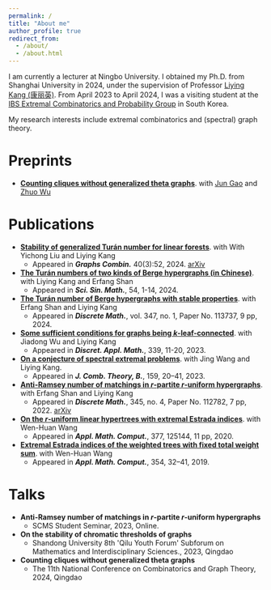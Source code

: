 ```yaml
---
permalink: /
title: "About me"
author_profile: true
redirect_from: 
  - /about/
  - /about.html
---
```


I am currently a lecturer at Ningbo University. I obtained my Ph.D. from Shanghai University in 2024, under the supervision of Professor [Liying Kang (康丽英)](https://scicol.shu.edu.cn/szdw/faculty/kly.htm). From April 2023 to April 2024, I was a visiting student at the [IBS Extremal Combinatorics and Probability Group](https://www.ibs.re.kr/ecopro/) in South Korea.

My research interests include extremal combinatorics and (spectral) graph theory.

Preprints
======
- **[Counting cliques without generalized theta graphs](https://arxiv.org/abs/2311.15289)**. with [Jun Gao](https://www.ibs.re.kr/ecopro/jungao/) and [Zhuo Wu](https://warwick.ac.uk/fac/sci/maths/people/staff/wu/)

Publications
======
- **[Stability of generalized Turán number for linear forests](https://link.springer.com/article/10.1007/s00373-024-02781-w#citeas)**. with With Yichong Liu and Liying Kang
  - Appeared in ***Graphs Combin.*** 40(3):52, 2024. [arXiv](https://arxiv.org/abs/2211.07822)
- **[The Turán numbers of two kinds of Berge hypergraphs (in Chinese)](https://www.sciengine.com/SSM/doi/10.1360/SSM-2023-0201;JSESSIONID=bb43cb00-7982-4e6c-9d41-fdb374223d8a)**. with Liying Kang and Erfang Shan
  - Appeared in ***Sci. Sin. Math.***, 54,  1-14, 2024.
- **[The Turán number of Berge hypergraphs with stable properties](https://www.sciencedirect.com/science/article/pii/S0012365X23004235?casa_token=POCaijDJFt8AAAAA:FfPbQCihG-HdxWs9tRUNQGDWaq0dxPyub_DR_X3zrIareuSZOAR_eM9_1UTBAV0JCfSZWfKjPk7P)**. with Erfang Shan and Liying Kang
  - Appeared in ***Discrete Math.***, vol. 347, no. 1, Paper No. 113737, 9 pp, 2024.
- **[Some sufficient conditions for graphs being *k*-leaf-connected](https://www.sciencedirect.com/science/article/pii/S0166218X23002317?casa_token=pahsEc3qDhAAAAAA:R_K69YIwdYAmbeZy6vQRHuNVHe3Usl_1iNsFt-mpBq23gGFI_f5OTk7yonYqB7cZGRFsAgNuCTPL)**. with Jiadong Wu and Liying Kang
  - Appeared in ***Discret. Appl. Math.***, 339, 11-20, 2023.
- **[On a conjecture of spectral extremal problems](https://www.sciencedirect.com/science/article/pii/S0095895622001198?casa_token=OTB7ga9DyeoAAAAA:wpuWOiAznAuY3nebZ47Y6IdiPyR7XmyNjrrOnA-EIlhpcjX43KXTaepkMam0b9UGSVcrl9C7Ouf5)**. with Jing Wang and Liying Kang.
  - Appeared in ***J. Comb. Theory, B.***,  159, 20–41, 2023.
- **[Anti-Ramsey number of matchings in *r*-partite *r*-uniform hypergraphs](https://www.sciencedirect.com/science/article/abs/pii/S0012365X21004957)**. with Erfang Shan and Liying Kang
  - Appeared in ***Discrete Math.***, 345, no. 4, Paper No. 112782, 7 pp, 2022. [arXiv](https://arxiv.org/abs/2109.05163)
- **[On the *r*-uniform linear hypertrees with extremal Estrada indices](https://www.sciencedirect.com/science/article/abs/pii/S0096300320301132)**. with Wen-Huan Wang
  - Appeared in ***Appl. Math. Comput.***, 377, 125144, 11 pp, 2020.
- **[Extremal Estrada indices of the weighted trees with fixed total weight sum](https://www.sciencedirect.com/science/article/abs/pii/S0096300319301171)**. with Wen-Huan Wang
  - Appeared in ***Appl. Math. Comput.***, 354, 32–41, 2019.

Talks
======
- **Anti-Ramsey number of matchings in *r*-partite *r*-uniform hypergraphs**
  - SCMS Student Seminar, 2023, Online.
- **On the stability of chromatic thresholds of graphs**
  - Shandong University 8th 'Qilu Youth Forum' Subforum on Mathematics and Interdisciplinary Sciences., 2023, Qingdao
- **Counting cliques without generalized theta graphs**
  - The 11th National Conference on Combinatorics and Graph Theory, 2024, Qingdao
